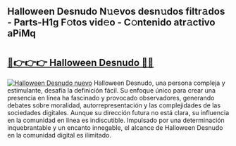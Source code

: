 ## Halloween Desnudo N𝚞𝚎vos desn𝚞dos filtr𝚊dos - Parts-H1g F𝚘tos vid𝚎o - C𝚘ntenido atr𝚊ctivo aPiMq

# <h2><a href="http://mb9c1n8.tromn.icu/?c=Halloween+Desnudo">🔗👉👉👉 Halloween Desnudo 🔗🔗</a></h2>

[![Halloween Desnudo nuevo](https://i.imgur.com/pEAQMta.gif)](http://mb9c1n8.tromn.icu/?c=Halloween+Desnudo)
Halloween Desnudo, una persona compleja y estimulante, desafía la definición fácil. Su enfoque único para crear una presencia en línea ha fascinado y provocado observadores, generando debates sobre moralidad, autorrepresentación y las complejidades de las sociedades digitales. Aunque su dirección futura no está clara, su influencia en la comunidad en línea es indiscutible. Impulsado por una determinación inquebrantable y un encanto innegable, el alcance de Halloween Desnudo en la comunidad digital es ilimitado.
